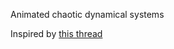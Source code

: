 Animated chaotic dynamical systems

Inspired by [this thread](https://www.reddit.com/r/math/comments/627wix/chaotic_set_of_equations/)
